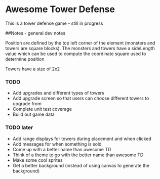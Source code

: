 # Awesome Tower Defense
This is a tower defense game - still in progress

##Notes - general dev notes

Position are defined by the top left corner of the element (monsters and towers are square blocks). The monsters and towers have a sideLength value which can be used to compute the coordinate square used to determine position

Towers have a size of 2x2

### TODO
* Add upgrades and different types of towers
* Add upgrade screen so that users can choose different towers to upgrade from
* Complete unit test coverage
* Build out game data

### TODO later
* Add range displays for towers during placement and when clicked
* Add messages for when something is sold
* Come up with a better name than awesome TD
* Think of a theme to go with the better name than awesome TD
* Make some cool sprites
* Get a better background (instead of using canvas to generate the background)
